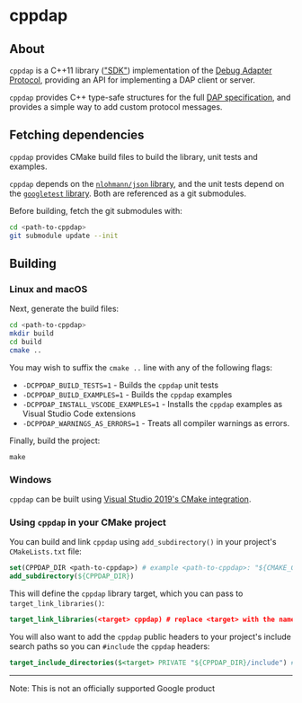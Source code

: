 # cppdap

## About

`cppdap` is a C++11 library (["SDK"](https://microsoft.github.io/debug-adapter-protocol/implementors/sdks/)) implementation of the [Debug Adapter Protocol](https://microsoft.github.io/debug-adapter-protocol/), providing an API for implementing a DAP client or server.

`cppdap` provides C++ type-safe structures for the full [DAP specification](https://microsoft.github.io/debug-adapter-protocol/specification), and provides a simple way to add custom protocol messages.

## Fetching dependencies

`cppdap` provides CMake build files to build the library, unit tests and examples.

`cppdap` depends on the [`nlohmann/json` library](https://github.com/nlohmann/json), and the unit tests depend on the [`googletest` library](https://github.com/google/googletest). Both are referenced as a git submodules.

Before building, fetch the git submodules with:

```bash
cd <path-to-cppdap>
git submodule update --init
```

## Building

### Linux and macOS

Next, generate the build files:

```bash
cd <path-to-cppdap>
mkdir build
cd build
cmake ..
```

You may wish to suffix the `cmake ..` line with any of the following flags:

* `-DCPPDAP_BUILD_TESTS=1` - Builds the `cppdap` unit tests
* `-DCPPDAP_BUILD_EXAMPLES=1` - Builds the `cppdap` examples
* `-DCPPDAP_INSTALL_VSCODE_EXAMPLES=1` - Installs the  `cppdap` examples as Visual Studio Code extensions
* `-DCPPDAP_WARNINGS_AS_ERRORS=1` - Treats all compiler warnings as errors.

Finally, build the project:

`make`

### Windows

`cppdap` can be built using [Visual Studio 2019's CMake integration](https://docs.microsoft.com/en-us/cpp/build/cmake-projects-in-visual-studio?view=vs-2019).


### Using `cppdap` in your CMake project

You can build and link `cppdap` using `add_subdirectory()` in your project's `CMakeLists.txt` file:
```cmake
set(CPPDAP_DIR <path-to-cppdap>) # example <path-to-cppdap>: "${CMAKE_CURRENT_SOURCE_DIR}/third_party/cppdap"
add_subdirectory(${CPPDAP_DIR})
```

This will define the `cppdap` library target, which you can pass to `target_link_libraries()`:

```cmake
target_link_libraries(<target> cppdap) # replace <target> with the name of your project's target
```

You will also want to add the `cppdap` public headers to your project's include search paths so you can `#include` the `cppdap` headers:

```cmake
target_include_directories($<target> PRIVATE "${CPPDAP_DIR}/include") # replace <target> with the name of your project's target
```

---

Note: This is not an officially supported Google product

